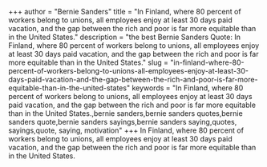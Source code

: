 +++
author = "Bernie Sanders"
title = "In Finland, where 80 percent of workers belong to unions, all employees enjoy at least 30 days paid vacation, and the gap between the rich and poor is far more equitable than in the United States."
description = "the best Bernie Sanders Quote: In Finland, where 80 percent of workers belong to unions, all employees enjoy at least 30 days paid vacation, and the gap between the rich and poor is far more equitable than in the United States."
slug = "in-finland-where-80-percent-of-workers-belong-to-unions-all-employees-enjoy-at-least-30-days-paid-vacation-and-the-gap-between-the-rich-and-poor-is-far-more-equitable-than-in-the-united-states"
keywords = "In Finland, where 80 percent of workers belong to unions, all employees enjoy at least 30 days paid vacation, and the gap between the rich and poor is far more equitable than in the United States.,bernie sanders,bernie sanders quotes,bernie sanders quote,bernie sanders sayings,bernie sanders saying,quotes, sayings,quote, saying, motivation"
+++
In Finland, where 80 percent of workers belong to unions, all employees enjoy at least 30 days paid vacation, and the gap between the rich and poor is far more equitable than in the United States.
